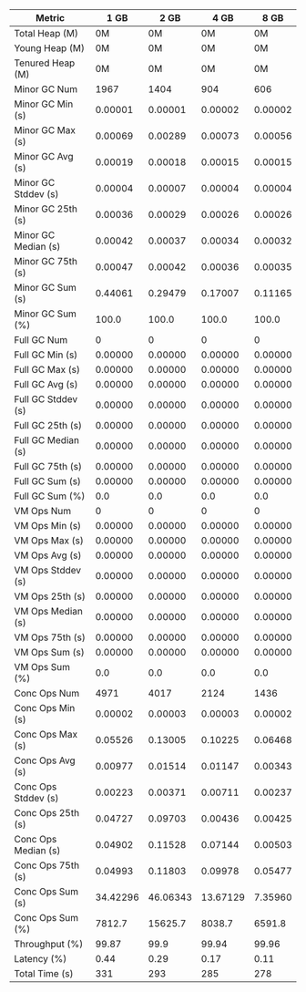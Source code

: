 | Metric | 1 GB | 2 GB | 4 GB | 8 GB |
|------|----|----|----|----|
| Total Heap (M) | 0M | 0M | 0M | 0M |
| Young Heap (M) | 0M | 0M | 0M | 0M |
| Tenured Heap (M) | 0M | 0M | 0M | 0M |
| Minor GC Num | 1967 | 1404 | 904 | 606 |
| Minor GC Min (s) | 0.00001 | 0.00001 | 0.00002 | 0.00002 |
| Minor GC Max (s) | 0.00069 | 0.00289 | 0.00073 | 0.00056 |
| Minor GC Avg (s) | 0.00019 | 0.00018 | 0.00015 | 0.00015 |
| Minor GC Stddev (s) | 0.00004 | 0.00007 | 0.00004 | 0.00004 |
| Minor GC 25th (s) | 0.00036 | 0.00029 | 0.00026 | 0.00026 |
| Minor GC Median (s) | 0.00042 | 0.00037 | 0.00034 | 0.00032 |
| Minor GC 75th (s) | 0.00047 | 0.00042 | 0.00036 | 0.00035 |
| Minor GC Sum (s) | 0.44061 | 0.29479 | 0.17007 | 0.11165 |
| Minor GC Sum (%) | 100.0 | 100.0 | 100.0 | 100.0 |
| Full GC Num | 0 | 0 | 0 | 0 |
| Full GC Min (s) | 0.00000 | 0.00000 | 0.00000 | 0.00000 |
| Full GC Max (s) | 0.00000 | 0.00000 | 0.00000 | 0.00000 |
| Full GC Avg (s) | 0.00000 | 0.00000 | 0.00000 | 0.00000 |
| Full GC Stddev (s) | 0.00000 | 0.00000 | 0.00000 | 0.00000 |
| Full GC 25th (s) | 0.00000 | 0.00000 | 0.00000 | 0.00000 |
| Full GC Median (s) | 0.00000 | 0.00000 | 0.00000 | 0.00000 |
| Full GC 75th (s) | 0.00000 | 0.00000 | 0.00000 | 0.00000 |
| Full GC Sum (s) | 0.00000 | 0.00000 | 0.00000 | 0.00000 |
| Full GC Sum (%) | 0.0 | 0.0 | 0.0 | 0.0 |
| VM Ops Num | 0 | 0 | 0 | 0 |
| VM Ops Min (s) | 0.00000 | 0.00000 | 0.00000 | 0.00000 |
| VM Ops Max (s) | 0.00000 | 0.00000 | 0.00000 | 0.00000 |
| VM Ops Avg (s) | 0.00000 | 0.00000 | 0.00000 | 0.00000 |
| VM Ops Stddev (s) | 0.00000 | 0.00000 | 0.00000 | 0.00000 |
| VM Ops 25th (s) | 0.00000 | 0.00000 | 0.00000 | 0.00000 |
| VM Ops Median (s) | 0.00000 | 0.00000 | 0.00000 | 0.00000 |
| VM Ops 75th (s) | 0.00000 | 0.00000 | 0.00000 | 0.00000 |
| VM Ops Sum (s) | 0.00000 | 0.00000 | 0.00000 | 0.00000 |
| VM Ops Sum (%) | 0.0 | 0.0 | 0.0 | 0.0 |
| Conc Ops Num | 4971 | 4017 | 2124 | 1436 |
| Conc Ops Min (s) | 0.00002 | 0.00003 | 0.00003 | 0.00002 |
| Conc Ops Max (s) | 0.05526 | 0.13005 | 0.10225 | 0.06468 |
| Conc Ops Avg (s) | 0.00977 | 0.01514 | 0.01147 | 0.00343 |
| Conc Ops Stddev (s) | 0.00223 | 0.00371 | 0.00711 | 0.00237 |
| Conc Ops 25th (s) | 0.04727 | 0.09703 | 0.00436 | 0.00425 |
| Conc Ops Median (s) | 0.04902 | 0.11528 | 0.07144 | 0.00503 |
| Conc Ops 75th (s) | 0.04993 | 0.11803 | 0.09978 | 0.05477 |
| Conc Ops Sum (s) | 34.42296 | 46.06343 | 13.67129 | 7.35960 |
| Conc Ops Sum (%) | 7812.7 | 15625.7 | 8038.7 | 6591.8 |
| Throughput (%) | 99.87 | 99.9 | 99.94 | 99.96 |
| Latency (%) | 0.44 | 0.29 | 0.17 | 0.11 |
| Total Time (s) | 331 | 293 | 285 | 278 |
